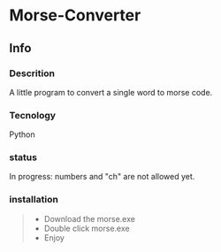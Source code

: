# Morse-Converter
## Info
### Descrition
A little program to convert a single word to morse code.

### Tecnology
Python

### status
In progress: numbers and "ch" are not allowed yet.

### installation
> - Download the morse.exe
> - Double click morse.exe
>  - Enjoy


